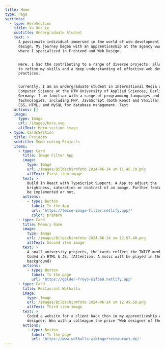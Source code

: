 ```yaml
---
title: Home
type: Page
sections:
  - type: HeroSection
    title: Vu Duc Le
    subtitle: Undergraduate Student
    text: >
      A passionate individual immersed in the world of web development and
      design. My journey began with an apprenticeship at the agency wwwe GmbH,
      where I specialized in Frontend and Web Design.


      Here, I had the contributing to a range of diverse projects, allowing me
      to refine my skills and a deep understanding of effective web development
      practices.


      Currently, I am an undergraduate student in International Media and
      Computer Science at the HTW University of Applied Sciences, Berlin,
      Germany. I am familiar with a range of programming languages and
      technologies, including PHP, JavaScript (both React and Vanilla), Java,
      CSS, HTML, and MySQL for database management. Test
    actions: []
    image:
      type: Image
      url: /images/hero.svg
      altText: Hero section image
  - type: CardsSection
    title: Projects
    subtitle: Some coding Projects
    items:
      - type: Card
        title: Image Filter App
        image:
          type: Image
          url: /images/Bildschirmfoto 2024-06-14 um 11.48.19.png
          altText: First item image
        text: >
          Build in React with TypeScript Support. A App to adjust the
          brightness, saturation or contrast of an image. Further features will
          be implemented or not.
        actions:
          - type: Button
            label: To the App
            url: 'https://twice-image-filter.netlify.app/'
            color: primary
      - type: Card
        title: Memory Game
        image:
          type: Image
          url: /images/Bildschirmfoto 2024-06-14 um 12.57.40.png
          altText: Second item image
        text: >
          A small university projects, the cards reflect the TWICE members.
          Coded in HTML & JS. (Attention: A music will be played in the
          background)
        actions:
          - type: Button
            label: To the page
            url: 'https://golden-froyo-61f3a9.netlify.app'
      - type: Card
        title: Restaurant Walhalla
        image:
          type: Image
          url: /images/Bildschirmfoto 2024-06-14 um 12.49.50.png
          altText: Third item image
        text: >
          Coded a website for a client back then in my apprenticeship as a web
          designer. Won with a colleague the price "Web designer of the month".
        actions:
          - type: Button
            label: To the page
            url: 'https://www.walhalla-wikingerrestaurant.de/'
---
```


